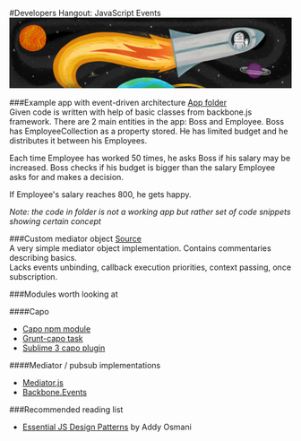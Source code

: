 #Developers Hangout: JavaScript Events
![Hangout](space.jpg)

###Example app with event-driven architecture
[App folder](https://github.com/msemenistyi/event-driven-js-webinar/blob/master/example-app)  
Given code is written with help of basic classes from backbone.js framework.
There are 2 main entities in the app: Boss and Employee. Boss has EmployeeCollection
as a property stored. He has limited budget and he distributes it between his 
Employees.

Each time Employee has worked 50 times, he asks Boss if his salary may be increased.
Boss checks if his budget is bigger than the salary Employee asks for and makes a
decision.

If Employee's salary reaches 800, he gets happy.

*Note: the code in folder is not a working app but rather set of code snippets 
showing certain concept* 

###Custom mediator object
[Source](https://github.com/msemenistyi/event-driven-js-webinar/blob/master/custom-mediator.js)  
A very simple mediator object implementation. Contains commentaries describing basics.  
Lacks events unbinding, callback execution priorities, context passing, once subscription.

###Modules worth looking at

####Capo
- [Capo npm module](https://github.com/msemenistyi/capo)
- [Grunt-capo task](https://github.com/msemenistyi/grunt-capo)
- [Sublime 3 capo plugin](https://github.com/confa/capo)

####Mediator / pubsub implementations
- [Mediator.js](https://github.com/ajacksified/Mediator.js)
- [Backbone.Events](https://github.com/jashkenas/backbone/blob/master/backbone.js#L68)

###Recommended reading list
- [Essential JS Design Patterns](http://addyosmani.com/resources/essentialjsdesignpatterns/book/#observerpatternjavascript) by Addy Osmani